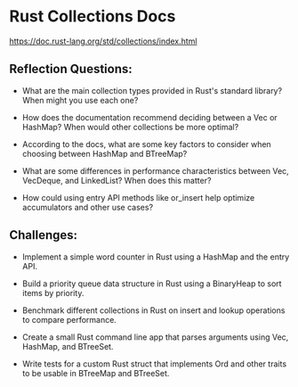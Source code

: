 # Rust Collections Docs

https://doc.rust-lang.org/std/collections/index.html

## Reflection Questions:

* What are the main collection types provided in Rust's standard library? When might you use each one?

* How does the documentation recommend deciding between a Vec or HashMap? When would other collections be more optimal?

* According to the docs, what are some key factors to consider when choosing between HashMap and BTreeMap?

* What are some differences in performance characteristics between Vec, VecDeque, and LinkedList? When does this matter?

* How could using entry API methods like or_insert help optimize accumulators and other use cases?

## Challenges:

* Implement a simple word counter in Rust using a HashMap and the entry API.

* Build a priority queue data structure in Rust using a BinaryHeap to sort items by priority.

* Benchmark different collections in Rust on insert and lookup operations to compare performance.

* Create a small Rust command line app that parses arguments using Vec, HashMap, and BTreeSet.

* Write tests for a custom Rust struct that implements Ord and other traits to be usable in BTreeMap and BTreeSet.
